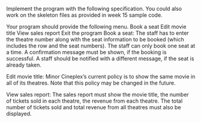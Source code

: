 Implement the program with the following specification. You could also work on the skeleton files as provided in week 15 sample code.

Your program should provide the following menu.
Book a seat
Edit movie title
View sales report
Exit the program
Book a seat: The staff has to enter the theatre number along with the seat information to be booked (which includes the row and the seat numbers). The staff can only book one seat at a time. A confirmation message must be shown, if the booking is successful. A staff should be notified with a different message, if the seat is already taken.

Edit movie title: Minor Cineplex’s current policy is to show the same movie in all of its theatres. Note that this policy may be changed in the future.

View sales report: The sales report must show the movie title, the number of tickets sold in each theatre, the revenue from each theatre. The total number of tickets sold and total revenue from all theatres must also be displayed.
